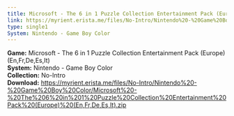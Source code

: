```yaml
---
title: Microsoft - The 6 in 1 Puzzle Collection Entertainment Pack (Europe) (En,Fr,De,Es,It)
link: https://myrient.erista.me/files/No-Intro/Nintendo%20-%20Game%20Boy%20Color/Microsoft%20-%20The%206%20in%201%20Puzzle%20Collection%20Entertainment%20Pack%20(Europe)%20(En,Fr,De,Es,It).zip
type: single1
System: Nintendo - Game Boy Color
---
```

<b>Game:</b> Microsoft - The 6 in 1 Puzzle Collection Entertainment Pack (Europe) (En,Fr,De,Es,It)<br>
<b>System:</b> Nintendo - Game Boy Color<br>
<b>Collection:</b> No-Intro<br>
<b>Download:</b> https://myrient.erista.me/files/No-Intro/Nintendo%20-%20Game%20Boy%20Color/Microsoft%20-%20The%206%20in%201%20Puzzle%20Collection%20Entertainment%20Pack%20(Europe)%20(En,Fr,De,Es,It).zip